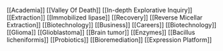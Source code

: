 [[Academia]]
[[Valley Of Death]]
[[In-depth Explorative Inquiry]]
[[Extraction]]
[[Immobilized lipase]]
[[Recovery]]
[[Reverse Micellar Extraction]]
[[Biotechnology]]
[[Business]]
[[Careers]]
[[Biotechnology]]
[[Glioma]]
[[Glioblastoma]]
[[Brain tumor]]
[[Enzymes]]
[[Bacillus licheniformis]]
[[Probiotics]]
[[Bioremediation]]
[[Expression Platform]]
